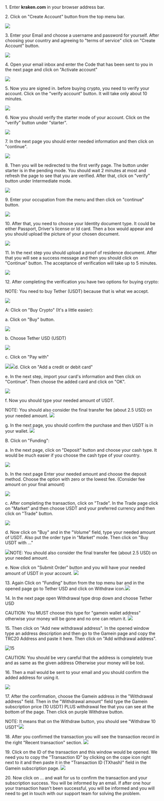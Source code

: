 1\. Enter **kraken.com** in your browser address bar.

2\. Click on "Create Account" button from the top menu bar.

![](.//media/image1.png)

3\. Enter your Email and choose a username and password for yourself.
After choosing your country and agreeing to "terms of service" click on
"Create Account" button.

![](.//media/image2.png)

4\. Open your email inbox and enter the Code that has been sent to you
in the next page and click on "Activate account"

![](.//media/image3.png)

5\. Now you are signed in. before buying crypto, you need to verify your
account. Click on the "verify account" button. It will take only about
10 minutes.

![](.//media/image4.png)

6\. Now you should verify the starter mode of your account. Click on the
"verify" button under "starter".

![](.//media/image5.png)

7\. In the next page you should enter needed information and then click
on "continue".

![](.//media/image6.png)

8\. Then you will be redirected to the first verify page. The button
under starter is in the pending mode. You should wait 2 minutes at most
and refresh the page to see that you are verified. After that, click on
"verify" button under Intermediate mode.

![](.//media/image7.png)

9\. Enter your occupation from the menu and then click on "continue"
button.

![](.//media/image8.png)

10\. After that, you need to choose your Identity document type. It
could be either Passport, Driver's license or Id card. Then a box would
appear and you should upload the picture of your chosen document.

![](.//media/image9.png)

11\. In the next step you should upload a proof of residence document.
After that you will see a success message and then you should click on
"Continue" button. The acceptance of verification will take up to 5
minutes.

![](.//media/image10.png)

12\. After completing the verification you have two options for buying
crypto:

NOTE: You need to buy Tether (USDT) because that is what we accept.

![](.//media/image11.png)

A: Click on "Buy Crypto" (It's a little easier):

a\. Click on "Buy" button.

![](.//media/image12.png)

b\. Choose Tether USD (USDT)

![](.//media/image13.jpeg)

c\. Click on "Pay with"

![](.//media/image14.jpeg)![](.//media/image15.jpeg)d. Click on "Add a
credit or debit card"

e\. In the next step, import your card's information and then click on
"Continue". Then choose the added card and click on "OK".

![](.//media/image16.jpeg)

f\. Now you should type your needed amount of USDT.

NOTE: You should also consider the final transfer fee (about 2.5 USD) on
your needed amount. ![](.//media/image17.jpeg)

g\. In the next page, you should confirm the purchase and then USDT is
in your wallet. ![](.//media/image18.jpeg)

B. Click on "Funding":

a\. In the next page, click on "Deposit" button and choose your cash
type. It would be much easier if you choose the cash type of your
country.

![](.//media/image19.png)

b\. In the next page Enter your needed amount and choose the deposit
method. Choose the option with zero or the lowest fee. (Consider fee
amount on your final amount)

![](.//media/image20.png)

c\. After completing the transaction, click on "Trade". In the Trade
page click on "Market" and then choose USDT and your preferred currency
and then click on "Trade" button.

![](.//media/image21.jpeg)

d\. Now click on "Buy" and in the "Volume" field, type your needed
amount of USDT. Also put the order type in "Market" mode. Then click on
"Buy USDT with ..."

![](.//media/image22.jpeg)NOTE: You should also consider the final
transfer fee (about 2.5 USD) on your needed amount.

e\. Now click on "Submit Order" button and you will have your needed
amount of USDT in your account. ![](.//media/image23.jpeg)

13\. Again Click on "Funding" button from the top menu bar and in the
opened page go to Tether USD and click on Withdraw
icon.![](.//media/image24.jpeg)

14\. In the next page open Withdrawal type drop down and choose Tether
USD

CAUTION: You MUST choose this type for "gamein wallet address" otherwise
your money will be gone and no one can return it.
![](.//media/image25.jpeg)

15\. Then click on "Add new withdrawal address". In the opened window
type an address description and then go to the Gamein page and copy the
TRC20 Address and paste it here. Then click on "Add withdrawal address".

![15](.//media/image26.jpeg)

CAUTION: You should be very careful that the address is completely true
and as same as the given address Otherwise your money will be lost.

16\. Then a mail would be sent to your email and you should confirm the
added address for using it.

![](.//media/image27.jpeg)

17\. After the confirmation, choose the Gamein address in the
"Withdrawal address" field. Then in the "Withdrawal amount" field type
the Gamein subscription price (10 USDT) PLUS withdrawal fee that you can
see at the bottom of the page. Then click on purple Withdraw button.

NOTE: It means that on the Withdraw button, you should see "Withdraw 10
USDT"![](.//media/image28.jpeg)

18\. After you confirmed the transaction you will see the transaction
record in the right "Recent transaction" section.
![](.//media/image29.jpeg)

19\. Click on the ID of the transaction and this window would be opened.
We need you to copy the "Transaction ID" by clicking on the cope icon
right next to it and then paste it in the "Transaction ID (TXhash)"
field in the Gamein subscription page. ![](.//media/image30.jpeg)

20\. Now click on ... and wait for us to confirm the transaction and
your subscription success. You will be informed by an email. If after
one hour your transaction hasn't been successful, you will be informed
and you will need to get in touch with our support team for solving the
problem.
